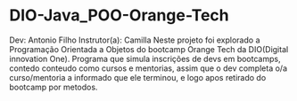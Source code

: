 # DIO-Java_POO-Orange-Tech
Dev: Antonio Filho
Instrutor(a): Camilla
Neste projeto foi explorado a Programação Orientada a Objetos do bootcamp Orange Tech da DIO(Digital innovation One).
Programa que simula inscrições de devs em bootcamps, contedo conteudo como cursos e mentorias, assim que o dev completa o/a curso/mentoria a informado que ele terminou, e logo apos retirado do bootcamp por metodos.

